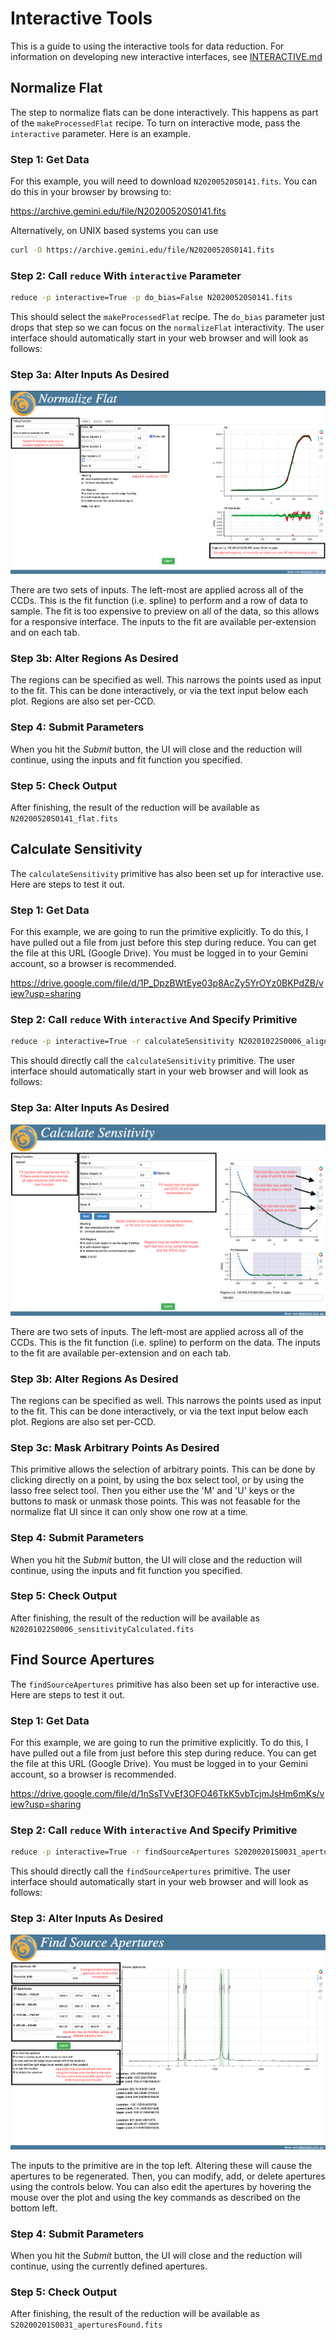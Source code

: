 # Interactive Tools

This is a guide to using the interactive tools for data reduction. For
information on developing new interactive interfaces, see
[INTERACTIVE.md](INTERACTIVE.md)

## Normalize Flat

The step to normalize flats can be done interactively. This happens as part of
the `makeProcessedFlat` recipe. To turn on interactive mode, pass the
`interactive` parameter. Here is an example.

### Step 1: Get Data

For this example, you will need to download `N20200520S0141.fits`. You can do
this in your browser by browsing to:

<https://archive.gemini.edu/file/N20200520S0141.fits>

Alternatively, on UNIX based systems you can use

```bash
curl -O https://archive.gemini.edu/file/N20200520S0141.fits
```

### Step 2: Call `reduce` With `interactive` Parameter

```bash
reduce -p interactive=True -p do_bias=False N20200520S0141.fits
```

This should select the `makeProcessedFlat` recipe. The `do_bias` parameter just
drops that step so we can focus on the `normalizeFlat` interactivity. The user
interface should automatically start in your web browser and will look as
follows:

### Step 3a: Alter Inputs As Desired

![Normalize Flat Input Descriptions](docs/NormalizeFlatInputCallouts.png)

There are two sets of inputs. The left-most are applied across all of the CCDs.
This is the fit function (i.e. spline) to perform and a row of data to sample.
The fit is too expensive to preview on all of the data, so this allows for a
responsive interface. The inputs to the fit are available per-extension and on
each tab.

### Step 3b: Alter Regions As Desired

The regions can be specified as well. This narrows the points used as input to
the fit. This can be done interactively, or via the text input below each plot.
Regions are also set per-CCD.

### Step 4: Submit Parameters

When you hit the *Submit* button, the UI will close and the reduction will
continue, using the inputs and fit function you specified.

### Step 5: Check Output

After finishing, the result of the reduction will be available as
`N20200520S0141_flat.fits`

## Calculate Sensitivity

The `calculateSensitivity` primitive has also been set up for interactive use.
Here are steps to test it out.

### Step 1: Get Data

For this example, we are going to run the primitive explicitly. To do this, I
have pulled out a file from just before this step during reduce. You can get the
file at this URL (Google Drive). You must be logged in to your Gemini account,
so a browser is recommended.

<https://drive.google.com/file/d/1P_DpzBWtEye03p8AcZy5YrOYz0BKPdZB/view?usp=sharing>

### Step 2: Call `reduce` With `interactive` And Specify Primitive

```bash
reduce -p interactive=True -r calculateSensitivity N20201022S0006_align.fits
```

This should directly call the `calculateSensitivity` primitive. The user
interface should automatically start in your web browser and will look as
follows:

### Step 3a: Alter Inputs As Desired

![Calculate Sensitivity Visualizer](docs/CalculateSensitivityCallouts.png)

There are two sets of inputs. The left-most are applied across all of the CCDs.
This is the fit function (i.e. spline) to perform on the data. The inputs to the
fit are available per-extension and on each tab.

### Step 3b: Alter Regions As Desired

The regions can be specified as well. This narrows the points used as input to
the fit. This can be done interactively, or via the text input below each plot.
Regions are also set per-CCD.

### Step 3c: Mask Arbitrary Points As Desired

This primitive allows the selection of arbitrary points. This can be done by
clicking directly on a point, by using the box select tool, or by using the
lasso free select tool. Then you either use the 'M' and 'U' keys or the buttons
to mask or unmask those points. This was not feasable for the normalize flat UI
since it can only show one row at a time.

### Step 4: Submit Parameters

When you hit the *Submit* button, the UI will close and the reduction will
continue, using the inputs and fit function you specified.

### Step 5: Check Output

After finishing, the result of the reduction will be available as
`N20201022S0006_sensitivityCalculated.fits`

## Find Source Apertures

The `findSourceApertures` primitive has also been set up for interactive use.
Here are steps to test it out.

### Step 1: Get Data

For this example, we are going to run the primitive explicitly. To do this, I
have pulled out a file from just before this step during reduce. You can get the
file at this URL (Google Drive). You must be logged in to your Gemini account,
so a browser is recommended.

<https://drive.google.com/file/d/1nSsTVvEf3OFO46TkK5vbTcjmJsHm6mKs/view?usp=sharing>

### Step 2: Call `reduce` With `interactive` And Specify Primitive

```bash
reduce -p interactive=True -r findSourceApertures S20200201S0031_aperturesTraced.fits
```

This should directly call the `findSourceApertures` primitive. The user
interface should automatically start in your web browser and will look as
follows:

### Step 3: Alter Inputs As Desired

![Find Source Apertures Visualizer](docs/FindSourceAperturesCallouts.png)

The inputs to the primitive are in the top left. Altering these will cause the
apertures to be regenerated. Then, you can modify, add, or delete apertures
using the controls below. You can also edit the apertures by hovering the mouse
over the plot and using the key commands as described on the bottom left.

### Step 4: Submit Parameters

When you hit the *Submit* button, the UI will close and the reduction will
continue, using the currently defined apertures.

### Step 5: Check Output

After finishing, the result of the reduction will be available as
`S20200201S0031_aperturesFound.fits`
